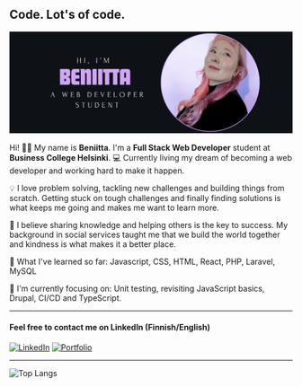 ## Code. Lot's of code.

![Bio Picture](https://github.com/HuttunenBe/Huttunenbe/blob/main/githubHeader.png?raw=true)

Hi! 👩‍💻 My name is **Beniitta**. I'm a **Full Stack Web Developer** student at **Business College Helsinki**. 💻 Currently living my dream of becoming a web developer and working hard to make it happen.

💡 I love problem solving, tackling new challenges and building things from scratch. Getting stuck on tough challenges and finally finding solutions is what keeps me going and makes me want to learn more.

🚀 I believe sharing knowledge and helping others is the key to success. My background in social services taught me that we build the world together and kindness is what makes it a better place.

🌸 What I've learned so far: 
Javascript, CSS, HTML, React, PHP, Laravel, MySQL

🐍 I'm currently focusing on: Unit testing, revisiting JavaScript basics, Drupal, CI/CD and TypeScript.

---

#### Feel free to contact me on LinkedIn (Finnish/English)

[![LinkedIn](https://img.shields.io/badge/LinkedIn-0077B5?style=for-the-badge&logo=linkedin&logoColor=white)](https://www.linkedin.com/in/beniitta-huttunen-5b339432a)  [![Portfolio](https://img.shields.io/badge/Portfolio-004D4D?style=for-the-badge&logoColor=white&labelColor=004D4D)](https://www.beniitta-huttunen.com/)



---

![Top Langs](https://github-readme-stats.vercel.app/api/top-langs/?username=HuttunenBe&layout=compact&theme=radical)












